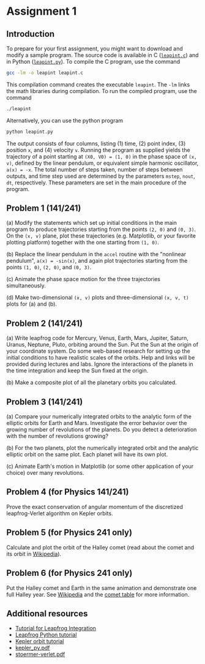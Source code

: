 # Assignment 1

## Introduction

To prepare for your first assignment, you might want to download and modify a sample program.
The source code is available in C ([`leapint.c`](leapint.c)) and in Python ([`leapint.py`](leapint.py)). 
To compile the C program, use the command

```bash
gcc -lm -o leapint leapint.c
```

This compilation command creates the executable `leapint`.
The `-lm` links the math libraries during compilation.
To run the compiled program, use the command

```bash
./leapint
```

Alternatively, you can use the python program
```bash
python leapint.py
```

The output consists of four columns, listing (1) time, (2) point index, (3) position `x`, and (4) velocity `v`.
Running the program as supplied yields the trajectory of a point starting at `(X0, V0) = (1, 0)` in the phase space of `(x, v)`, defined by the linear pendulum, or equivalent simple harmonic oscillator, `a(x) = -x`.
The total number of steps taken, number of steps between outputs, and time step used are determined by the parameters `mstep`, `nout`, `dt`, respectively.
These parameters are set in the main procedure of the program.

## Problem 1 (141/241)
(a) Modify the statements which set up initial conditions in the main program to produce trajectories starting from the points `(2, 0)` and `(0, 3)`.
On the `(x, v)` plane, plot these trajectories (e.g. Matplotlib, or your favorite plotting platform) together with the one starting from `(1, 0)`.

(b) Replace the linear pendulum in the `accel` routine with the "nonlinear pendulum", `a(x) = -sin(x)`, and again plot trajectories starting from the points `(1, 0)`, `(2, 0)`, and `(0, 3)`. 

(c) Animate the phase space motion for the three trajectories simultaneously.

(d) Make two-dimensional `(x, v)` plots and three-dimensional `(x, v, t)` plots for (a) and (b).

## Problem 2 (141/241)
(a) Write leapfrog code for Mercury, Venus, Earth, Mars, Jupiter, Saturn, Uranus, Neptune, Pluto, orbiting around the Sun.
Put the Sun at the origin of your coordinate system.
Do some web-based research for setting up the initial conditions to have realistic scales of the orbits.
Help and links will be provided during lectures and labs.
Ignore the interactions of the planets in the time integration and keep the Sun fixed at the origin.

(b) Make a composite plot of all the planetary orbits you calculated.

## Problem 3 (141/241)
(a) Compare your numerically integrated orbits to the analytic form of the elliptic orbits for Earth and Mars.
Investigate the error behavior over the growing number of revolutions of the planets.
Do you detect a deterioration with the number of revolutions growing?

(b) For the two planets, plot the numerically integrated orbit and the analytic elliptic orbit on the same plot.
Each planet will have its own plot.

(c) Animate Earth's motion in Matplotlib (or some other application of your choice) over many revolutions.

## Problem 4 (for Physics 141/241)
Prove the exact conservation of angular momentum of the discretized leapfrog-Verlet algorithm on Kepler orbits.

## Problem 5 (for Physics 241 only)
Calculate and plot the orbit of the Halley comet (read about the comet and its orbit in [Wikipedia](https://en.wikipedia.org/wiki/Halley%27s_Comet)).

## Problem 6 (for Physics 241 only)
Put the Halley comet and Earth in the same animation and demonstrate one full Halley year.
See [Wikipedia](https://en.wikipedia.org/wiki/Halley%27s_Comet) and the [comet table](https://en.wikipedia.org/wiki/List_of_numbered_comets) for more information.


## Additional resources
- [Tutorial for Leapfrog Integration](leapfrog.pdf)
- [Leapfrog Python tutorial](http://cvarin.github.io/CSci-Survival-Guide/leapfrog.html)
- [Kepler orbit tutorial](kepler.pdf)
- [kepler_py.pdf](kepler_py.pdf)
- [stoermer-verlet.pdf](stoermer-verlet.pdf)